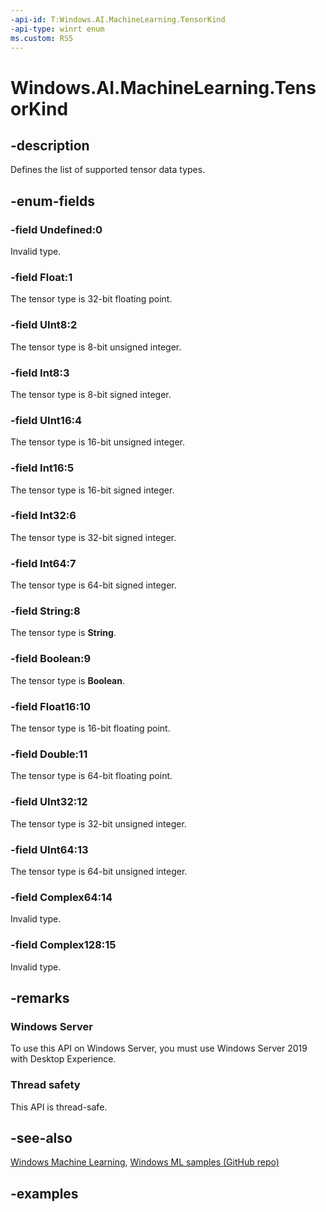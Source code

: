 ```yaml
---
-api-id: T:Windows.AI.MachineLearning.TensorKind
-api-type: winrt enum
ms.custom: RS5
---
```


<!-- Enumeration syntax.
public enum TensorKind : int
-->

# Windows.AI.MachineLearning.TensorKind

## -description
Defines the list of supported tensor data types.

## -enum-fields
### -field Undefined:0
Invalid type.

### -field Float:1
The tensor type is 32-bit floating point.

### -field UInt8:2
The tensor type is 8-bit unsigned integer.

### -field Int8:3
The tensor type is 8-bit signed integer.

### -field UInt16:4
The tensor type is 16-bit unsigned integer.

### -field Int16:5
The tensor type is 16-bit signed integer.

### -field Int32:6
The tensor type is 32-bit signed integer.

### -field Int64:7
The tensor type is 64-bit signed integer.

### -field String:8
The tensor type is **String**.

### -field Boolean:9
The tensor type is **Boolean**.

### -field Float16:10
The tensor type is 16-bit floating point.

### -field Double:11
The tensor type is 64-bit floating point.

### -field UInt32:12
The tensor type is 32-bit unsigned integer.

### -field UInt64:13
The tensor type is 64-bit unsigned integer.

### -field Complex64:14
Invalid type.

### -field Complex128:15
Invalid type.

## -remarks

### Windows Server
To use this API on Windows Server, you must use Windows Server 2019 with Desktop Experience.

### Thread safety
This API is thread-safe.

## -see-also
[Windows Machine Learning](https://docs.microsoft.com/windows/ai/), [Windows ML samples (GitHub repo)](https://github.com/Microsoft/Windows-Machine-Learning)

## -examples
